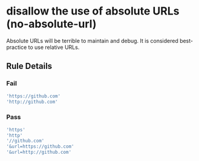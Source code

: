 # disallow the use of absolute URLs (no-absolute-url)

Absolute URLs will be terrible to maintain and debug. It is considered best-practice to use relative URLs.

## Rule Details

### Fail

``` js
'https://github.com'
'http://github.com'
```

### Pass

``` js
'https'
'http'
'//github.com'
'&url=https://github.com'
'&url=http://github.com'
```
